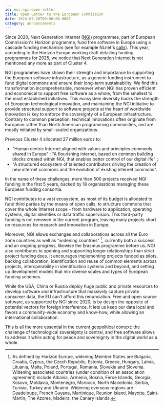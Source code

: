```yaml
---
id: euc-ngi-open-letter
title: Open Letter to the European Commission
date: 2024-07-20T00:00:00.000Z
category: announcements
---
```


Since 2020, Next Generation Internet ([NGI](https://www.ngi.eu)) programmes, part of European Commission's Horizon programme, fund free software in Europe using a cascade funding mechanism (see for example NLnet's [calls](https://www.nlnet.nl/commonsfund)). This year, according to the Horizon Europe working draft detailing funding programmes for 2025, we notice that Next Generation Internet is not mentioned any more as part of Cluster&nbsp;4.

NGI programmes have shown their strength and importance to supporting the European software infrastructure, as a generic funding instrument to fund digital commons and ensure their long-term sustainability. We find this transformation incomprehensible, moreover when NGI has proven efficient and economical to support free software as a whole, from the smallest to the most established initiatives. This ecosystem diversity backs the strength of European technological innovation, and maintaining the NGI initiative to provide structural support to software projects at the heart of worldwide innovation is key to enforce the sovereignty of a European infrastructure.
Contrary to common perception, technical innovations often originate from European rather than North American programming communities, and are mostly initiated by small-scaled organizations.

Previous Cluster 4 allocated 27 million euros to:

- "Human centric Internet aligned with values and principles commonly shared in Europe" ; "A flourishing internet, based on common building blocks created within NGI, that enables better control of our digital life" ;
- "A structured ecosystem of talented contributors driving the creation of new internet commons and the evolution of existing internet commons".

In the name of these challenges, more than 500 projects received NGI funding in the first 5 years, backed by 18 organisations managing these European funding consortia.

NGI contributes to a vast ecosystem, as most of its budget is allocated to fund third parties by the means of open calls, to structure commons that cover the whole Internet scope - from hardware to application, operating systems, digital identities or data traffic supervision. This third-party funding is not renewed in the current program, leaving many projects short on resources for research and innovation in Europe.

Moreover, NGI allows exchanges and collaborations across all the Euro zone countries as well as "widening countries" [^1], currently both a success and an ongoing progress, likewise the Erasmus programme before us. NGI also contributes to opening and supporting longer relationships than strict project funding does. It encourages implementing projects funded as pilots, backing collaboration, identification and reuse of common elements across projects, interoperability in identification systems and beyond, and setting up development models that mix diverse scales and types of European funding schemes.

While the USA, China or Russia deploy huge public and private resources to develop software and infrastructure that massively capture private consumer data, the EU can't afford this renunciation.
Free and open source software, as supported by NGI since 2020, is by design the opposite of potential vectors for foreign interference. It lets us keep our data local and favors a community-wide economy and know-how, while allowing an international collaboration.

This is all the more essential in the current geopolitical context: the challenge of technological sovereignty is central, and free software allows to address it while acting for peace and sovereignty in the digital world as a whole.

[^1]: As defined by Horizon Europe, widening Member States are Bulgaria, Croatia, Cyprus, the Czech Republic, Estonia, Greece, Hungary, Latvia, Lituania, Malta, Poland, Portugal, Romania, Slovakia and Slovenia. Widening associated countries (under condition of an association agreement) include Albania, Armenia, Bosnia, Feroe Islands, Georgia, Kosovo, Moldavia, Montenegro, Morocco, North Macedonia, Serbia, Tunisia, Turkey and Ukraine. Widening overseas regions are : Guadeloupe, French Guyana, Martinique, Reunion Island, Mayotte, Saint-Martin, The Azores, Madeira, the Canary Islands.

